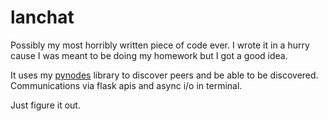 # lanchat
Possibly my most horribly written piece of code ever. I wrote it in a hurry cause I was meant to be doing my homework but I got a good idea.

It uses my [pynodes](https://github.com/AgeOfMarcus/pynodes) library to discover peers and be able to be discovered. Communications via flask apis and async i/o in terminal.

Just figure it out.

